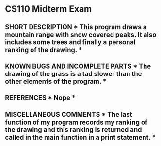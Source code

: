 # CS110 Midterm Exam

## SHORT DESCRIPTION * This program draws a mountain range with snow covered peaks. It also includes some trees and finally a personal ranking of the drawing. * 

## KNOWN BUGS AND INCOMPLETE PARTS * The drawing of the grass is a tad slower than the other elements of the program. *

## REFERENCES * Nope *

## MISCELLANEOUS COMMENTS * The last function of my program records my ranking of the drawing and this ranking is returned and called in the main function in a print statement. *